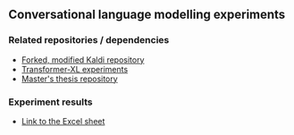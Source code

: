 ## Conversational language modelling experiments
### Related repositories / dependencies
- [Forked, modified Kaldi repository](https://github.com/anmoisio/kaldi)
- [Transformer-XL experiments](https://github.com/anmoisio/transformer-xl)
- [Master's thesis repository](https://github.com/anmoisio/thesis)

### Experiment results
- [Link to the Excel sheet](https://aaltofi-my.sharepoint.com/:x:/g/personal/anssi_moisio_aalto_fi/EUseUb6B7dpFj4n1wKFS578BDKyXjpye067WSZ_ksKAuuQ?e=3d3ZrO)
